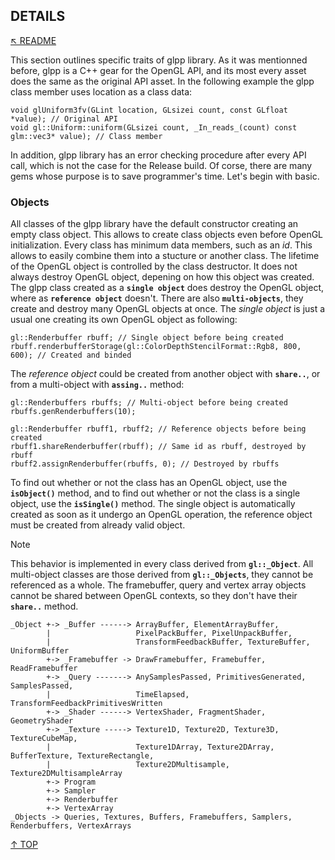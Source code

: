 ## DETAILS
[&nwarr; README](../README.md)

This section outlines specific traits of glpp library. As it was mentionned before, glpp is a C++ gear for the OpenGL API, and its most every asset does the same as the original API asset. In the following example the glpp class member uses location as a class data:
```
void glUniform3fv(GLint location, GLsizei count, const GLfloat *value); // Original API
void gl::Uniform::uniform(GLsizei count, _In_reads_(count) const glm::vec3* value); // Class member
```
In addition, glpp library has an error checking procedure after every API call, which is not the case for the Release build. Of corse, there are many gems whose purpose is to save programmer's time. Let's begin with basic.

### Objects
All classes of the glpp library have the default constructor creating an empty class object. This allows to create class objects even before OpenGL initialization. Every class has minimum data members, such as an _id_. This allows to easily combine them into a stucture or another class. The lifetime of the OpenGL object is controlled by the class destructor. It does not always destroy OpenGL object, depening on how this object was created. The glpp class created as a **`single object`** does destroy the OpenGL object, where as **`reference object`** doesn't. There are also **`multi-objects`**, they create and destroy many OpenGL objects at once. The _single object_ is just a usual one creating its own OpenGL object as following:
```
gl::Renderbuffer rbuff; // Single object before being created
rbuff.renderbufferStorage(gl::ColorDepthStencilFormat::Rgb8, 800, 600); // Created and binded
```
The _reference object_ could be created from another object with **`share..`**, or from a multi-object with **`assing..`** method:
```
gl::Renderbuffers rbuffs; // Multi-object before being created
rbuffs.genRenderbuffers(10);

gl::Renderbuffer rbuff1, rbuff2; // Reference objects before being created
rbuff1.shareRenderbuffer(rbuff); // Same id as rbuff, destroyed by rbuff
rbuff2.assignRenderbuffer(rbuffs, 0); // Destroyed by rbuffs
```
To find out whether or not the class has an OpenGL object, use the **`isObject()`** method, and to find out whether or not the class is a single object, use the **`isSingle()`** method. The single object is automatically created as soon as it undergo an OpenGL operation, the reference object must be created from already valid object.

> [!NOTE]
> This behavior is implemented in every class derived from **`gl::_Object`**. All multi-object classes are those derived from **`gl::_Objects`**, they cannot be referenced as a whole. The framebuffer, query and vertex array objects cannot be shared between OpenGL contexts, so they don't have their **`share..`** method.

```
_Object +-> _Buffer ------> ArrayBuffer, ElementArrayBuffer,
        |                   PixelPackBuffer, PixelUnpackBuffer,
        |                   TransformFeedbackBuffer, TextureBuffer, UniformBuffer
        +-> _Framebuffer -> DrawFramebuffer, Framebuffer, ReadFramebuffer
        +-> _Query -------> AnySamplesPassed, PrimitivesGenerated, SamplesPassed,
        |                   TimeElapsed, TransformFeedbackPrimitivesWritten
        +-> _Shader ------> VertexShader, FragmentShader, GeometryShader
        +-> _Texture -----> Texture1D, Texture2D, Texture3D, TextureCubeMap,
        |                   Texture1DArray, Texture2DArray, BufferTexture, TextureRectangle,
        |                   Texture2DMultisample, Texture2DMultisampleArray
        +-> Program
        +-> Sampler
        +-> Renderbuffer
        +-> VertexArray
_Objects -> Queries, Textures, Buffers, Framebuffers, Samplers, Renderbuffers, VertexArrays
```

[&uarr; TOP](DETAILS.md#details)

